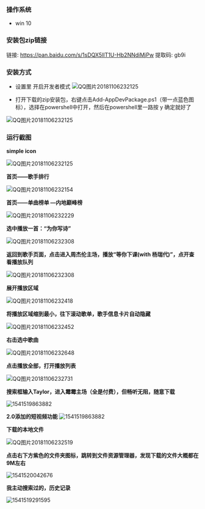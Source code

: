### 操作系统
+ win 10

### 安装包zip链接
链接: https://pan.baidu.com/s/1sDQX5lIT1U-Hb2NNdiMjPw 
提取码: gb9i

### 安装方式
+ 设置里 开启开发者模式
![QQ图片20181106232125](assets/QQ图片20181107010324.png)

+ 打开下载的zip安装包，右键点击Add-AppDevPackage.ps1（带一点蓝色图标），选择在powershell中打开，然后在powershell里一路按 y 确定就好了

![QQ图片20181106232125](assets/QQ图片20181107010434.png)

### 运行截图

**simple icon**

![QQ图片20181106232125](assets/QQ图片20181106232125.png)



**首页——歌手排行**

![QQ图片20181106232154](assets/QQ图片20181106232154.png)



**首页——单曲榜单 —内地巅峰榜**

![QQ图片20181106232229](assets/QQ图片20181106232229.png)



**选中播放一首：“为你写诗”**

![QQ图片20181106232308](assets/QQ图片20181106232308-1541518660891.png)



**返回到歌手页面，点击进入周杰伦主场，播放“等你下课(with 杨瑞代)”，点开查看播放队列**

![QQ图片20181106232308](assets/QQ图片20181106232354.png)



**展开播放区域**

![QQ图片20181106232418](assets/QQ图片20181106232418.png)



**将播放区域缩到最小，往下滚动歌单，歌手信息卡片自动隐藏**

![QQ图片20181106232452](assets/QQ图片20181106232452.png)



**右击选中歌曲**

![QQ图片20181106232648](assets/QQ图片20181106232648.png)



**点击播放全部，打开播放列表**

![QQ图片20181106232731](assets/QQ图片20181106232731.png)



**搜索框输入Taylor，进入霉霉主场（全是付费），但畅听无阻，随意下载**

![1541519863882](assets/1541519863882.png)


**2.0添加的短视频功能**
![1541519863882](assets/2.0.png)


**下载的本地文件**

![QQ图片20181106232519](assets/QQ图片20181106232519.png)



**点击右下方紫色的文件夹图标，跳转到文件资源管理器，发现下载的文件大概都在9M左右**

![1541520042676](assets/1541520042676.png)



**我主动搜索过的，历史记录**

![1541519291595](assets/1541519291595.png)

